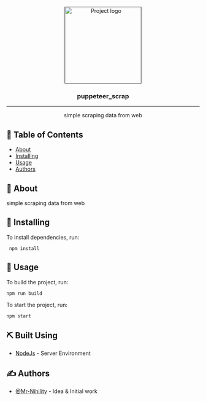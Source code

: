 <p align="center">
  <a href="" rel="noopener">
 <img width=200px height=200px src="https://i.imgur.com/6wj0hh6.jpg" alt="Project logo"></a>
</p>

<h3 align="center">puppeteer_scrap</h3>



---

<p align="center"> simple scraping data from web
    <br> 
</p>

## 📝 Table of Contents

- [About](#about)
- [Installing](#Installing)
- [Usage](#usage)
- [Authors](#authors)


## 🧐 About <a name = "about"></a>

simple scraping data from web
  

## 🏁 Installing<a name = "Installing"></a>

To install dependencies, run:

```
 npm install
```


## 🎈 Usage <a name="usage"></a>

To build the project, run: 
```
npm run build
```

To start the project, run: 
```
npm start
```


## ⛏️ Built Using <a name = "built_using"></a>
- [NodeJs](https://nodejs.org/en/) - Server Environment
## ✍️ Authors <a name = "authors"></a>
- [@Mr-Nihility](https://github.com/Mr-Nihility) - Idea & Initial work

